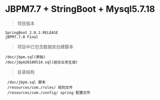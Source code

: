 # JBPM7.7 + StringBoot + Mysql5.7.18


> 项目版本

    SpringBoot 2.0.2.RELEASE
    jBPM7.7.0 Final 
    
> 项目中已包含数据库创建脚本 

    /doc/jbpm.sql(原始) 
    /doc/jbpm20180514.sql(结合业务生成)
    
> 目录结构
    
     /doc/jbpm.sql 脚本
     /resources/com./rules/ 规则文件
     /resources/com./config/ spring 配置文件
     
    
    


